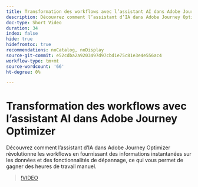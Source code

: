 ```yaml
---
title: Transformation des workflows avec l’assistant AI dans Adobe Journey Optimizer
description: Découvrez comment l’assistant d’IA dans Adobe Journey Optimizer révolutionne les workflows en fournissant des informations instantanées sur les données et des fonctionnalités de dépannage, ce qui vous permet de gagner des heures de travail manuel.
doc-type: Short Video
duration: 34
index: false
hide: true
hidefromtoc: true
recommendations: noCatalog, noDisplay
source-git-commit: e52cdba2a9203497d97cbd1e75c81e3e4e556ac4
workflow-type: tm+mt
source-wordcount: '66'
ht-degree: 0%

---
```



# Transformation des workflows avec l’assistant AI dans Adobe Journey Optimizer

Découvrez comment l’assistant d’IA dans Adobe Journey Optimizer révolutionne les workflows en fournissant des informations instantanées sur les données et des fonctionnalités de dépannage, ce qui vous permet de gagner des heures de travail manuel.

<!-- 65_S653_3442539_33_transforming-workflows-with-ai-assistant-in-adobe-journey-optimizer -->
>[!VIDEO](https://video.tv.adobe.com/v/3460433/?learn=on&enablevpops=true&captions=fre_fr)
